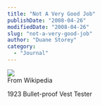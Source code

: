 ```yaml
---
title: "Not A Very Good Job"
publishDate: "2008-04-26"
modifiedDate: "2008-04-26"
slug: "not-a-very-good-job"
author: "Duane Storey"
category:
  - "Journal"
---
```


![](http://upload.wikimedia.org/wikipedia/commons/thumb/7/70/Testing_bulletproof_vest_1923.jpg/736px-Testing_bulletproof_vest_1923.jpg)  
From Wikipedia

1923 Bullet-proof Vest Tester